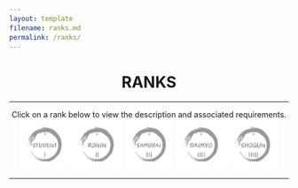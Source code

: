 ```yaml
---
layout: template
filename: ranks.md
permalink: /ranks/
---
```

<center> <h1> RANKS </h1> </center>
<hr>

<center>
Click on a rank below to view the description and associated requirements.
 
<img id="studentrank" onclick="clickstudent();" src="/OSINTStudentLogo2.svg" width="90" height="90" onmouseover="hoverstudentrank();" onmouseout="unhoverstudentrank();"  alt="Student"/> 

<img id="roninrank" onclick="clickronin();"   src="/OSINTRONINLogo2.svg" width="90" height="90" onmouseover="hoverroninrank();" onmouseout="unhoverroninrank();" alt="Ronin"/>

<img id="samurairank" onclick="clicksamurai();" src="/OSINTSamuraiLogo2.svg" width="90" height="90" onmouseover="hoversamurairank();" onmouseout="unhoversamurairank();" alt="Samurai"/>

<img id="daimyorank" onclick="clickdaimyo();" src="/OSINTDaimyoLogo2.svg" width="90" height="90" onmouseover="hoverdaimyorank();" onmouseout="unhoverdaimyorank();" alt="Daimyo"/>

<img id="shogunrank" onclick="clickshogun();" src="/OSINTShogunLogo2.svg" width="90" height="90" onmouseover="hovershogunrank();" onmouseout="unhovershogunrank();" alt="Shogun"/>
</center>
<hr>

<div id="chosenrank"> </div>

<script>
 
 var count = 0;
 
function hoverstudentrank() 
{
  document.getElementById("studentrank").src = "/OSINTStudentLogo.svg";
}

function unhoverstudentrank() 
{
   if (count!=1) 
   {
    document.getElementById("studentrank").src = "/OSINTStudentLogo2.svg";
   } 
}

function hoverroninrank() 
{
  document.getElementById("roninrank").src = "/OSINTRONINLogo.svg";
}

function unhoverroninrank() 
{
   if (count!=2) 
   {
    document.getElementById("roninrank").src = "/OSINTRONINLogo2.svg";
   } 
}

function hoversamurairank() 
{
  document.getElementById("samurairank").src = "/OSINTSamuraiLogo.svg";
}

function unhoversamurairank() 
{
   if (count!=3) 
   {
    document.getElementById("samurairank").src = "/OSINTSamuraiLogo2.svg";
   } 
}

function hoverdaimyorank() 
{
  document.getElementById("daimyorank").src = "/OSINTDaimyoLogo.svg";
}

function unhoverdaimyorank() 
{
   if (count!=4) 
   {
    document.getElementById("daimyorank").src = "/OSINTDaimyoLogo2.svg";
   } 
}

function hovershogunrank() 
{
  document.getElementById("shogunrank").src = "/OSINTShogunLogo.svg";
}

function unhovershogunrank() 
{
   if (count!=5) 
   {
    document.getElementById("shogunrank").src = "/OSINTShogunLogo2.svg";
   } 
}

function clickstudent()
 {
  count = 1;
 
  document.getElementById("chosenrank").innerHTML =`<h3>Rank Description</h3>Student is the first rank on your journey to becoming a better OSINT practitioner. Users in this level should be somewhat familiar with OSINT terms and methodology, if not, they are highly recommended to do research either on their own or via the Resources link to the left. At this level, users are being introduced to the different categories of challenges that are designed to strengthen their OSINT skills, particularly writing, verbal communication, and investigation. There is no minimum amount of time required before obtaining this rank.<br><br>

In order to obtain this rank, you must submit a rank up <a href="https://www.osintdojo.com/rankuprequest/">request</a> to the OSINT Dojo with proof that you have completed all of the Rank Requirements listed below. You may use any previously completed work to meet the challenge requirements for this rank. <br> <br>

<h3>Rank Requirements</h3>
<b>1:</b> Participate in an OSINT CTF<br>
<b>2:</b> Attempt 2 OSINT challenges or quizzes of any kind<br>
<b>3:</b> Create and share a 2-minute video showcasing the steps you took to solve a previous OSINT challenge<br>
<b>4:</b> Write and publish an article, tweet, or blog post of at least 250 words showcasing steps you took to solve a previous OSINT challenge<br>
<b>5:</b> Introduce yourself to the OSINT community and let others know you are ready to learn by including the hashtag #OSINTDOJO`

  document.getElementById("studentrank").src = "/OSINTStudentLogo.svg";
  document.getElementById("roninrank").src = "/OSINTRONINLogo2.svg";
  document.getElementById("samurairank").src = "/OSINTSamuraiLogo2.svg";
  document.getElementById("daimyorank").src = "/OSINTDaimyoLogo2.svg";
  document.getElementById("shogunrank").src = "/OSINTShogunLogo2.svg";  
 }
 
 function clickronin()
 {
 
   count = 2;
   document.getElementById("chosenrank").innerHTML =`<h3>Rank Description</h3>Ronin is the second level within the OSINT Dojo. Those performing at the Ronin rank should be familiar with basic OSINT techniques and terms, and should be comfortable with searching for solutions to anything that they do not immediately understand. Users in this level will see their challenges increase in difficulty and they will be expected to perform at a slightly higher level than they did in the Student rank. Similar to the Student rank, challenges in the Ronin level heavily revolve around performing simple OSINT challenges and then using that experience to provide video or written products. Users must spend a minimum of 1 month in the Student level before applying for the Ronin rank.<br><br>

In order to obtain this rank, you must you must submit a rank up <a href="https://www.osintdojo.com/rankuprequest/">request</a> to the OSINT Dojo with proof that you have completed all of the Rank Requirements listed below. You may only use work completed while holding the Student level to meet the challenge requirements for this rank.<br> <br>

<h3>Rank Requirements</h3>
<b>1:</b> Rank in the top 75% of competitors or teams in an OSINT CTF<br>
<b>2:</b> Attempt 1 non-Geolocation-Based OSINT Challenge<br>
<b>3:</b> Create a 4-minute video showcasing any OSINT topic<br>
<b>4:</b> Write and publish an article, tweet, or blog post of at least 250 words showcasing steps you took to solve a previous OSINT challenge<br>
<b>5:</b> Find a new or recent OSINT article, technique, code repository, etc and share it with the OSINT Dojo community so we can add it to our resources list`

  document.getElementById("studentrank").src = "/OSINTStudentLogo2.svg";
  document.getElementById("roninrank").src = "/OSINTRONINLogo.svg";
  document.getElementById("samurairank").src = "/OSINTSamuraiLogo2.svg";
  document.getElementById("daimyorank").src = "/OSINTDaimyoLogo2.svg";
  document.getElementById("shogunrank").src = "/OSINTShogunLogo2.svg";
 }
 
 function clicksamurai()
 {
 
  count = 3;
   
  document.getElementById("chosenrank").innerHTML =`<h3>Rank Description</h3>The third rank in the OSINT Dojo is Samurai. Users at this level should be familiar with many OSINT techniques, methodologies, and platforms, and may even already have a specialization in one or more areas. Those that reach this level will continue to hone their OSINT skills introduced in the Student and Ronin stages, while simultaneously reducing their reliance on OSINT challenges as prompts for video or writing challenges. Users are also expected to judge or provide some other form of volunteer assistance for an OSINT CTF to gain experience and learn how others perform the same OSINT tasks, though often using different techniques and methodologies. Users must spend a minimum of 2 months in the Ronin level before applying for the Samurai rank.<br><br>

In order to obtain this rank, you must send a rank up <a href="https://www.osintdojo.com/rankuprequest/">request</a> to the OSINT Dojo with proof that you have completed all of the Rank Requirements listed below. You may only use work completed while holding the Ronin level to meet the challenge requirements for this rank.<br> <br>

<h3>Rank Requirements</h3>
<b>1:</b> Rank in the top 50% of competitors or teams in an OSINT CTF<br>
<b>2:</b> Be the first to successfully answer one OSINT challenge of any type<br>
<b>3:</b> Create a 4-minute video showcasing an OSINT technique or demonstration unrelated to an OSINT challenge<br>
<b>4:</b> Write and publish an article, tweet, or blog post of at least 500 words showcasing steps you took to solve a previous OSINT challenge<br>
<b>5:</b> Judge, or otherwise work as staff for an OSINT CTF`

  document.getElementById("studentrank").src = "/OSINTStudentLogo2.svg";
  document.getElementById("roninrank").src = "/OSINTRONINLogo2.svg";
  document.getElementById("samurairank").src = "/OSINTSamuraiLogo.svg";
  document.getElementById("daimyorank").src = "/OSINTDaimyoLogo2.svg";
  document.getElementById("shogunrank").src = "/OSINTShogunLogo2.svg";
 }
 
 function clickdaimyo()
 {
 
  count = 4;
  document.getElementById("chosenrank").innerHTML =`<h3>Rank Description</h3>Daimyo is the fourth rank in the OSINT Dojo, and the first of the two senior ranks. Users at this level should no longer rely on simple OSINT challenges as a prompt for video or writing challenges, and instead should be looking to share their expertise with others. As part of this requirement, those applying for the Daimyo level are also required to provide some form of mentorship to another OSINT Dojo member at a rank below their own. A Daimyo also should have obtained enough experience to be able to provide commentary, answer questions, or otherwise hold a conversation regarding OSINT in a podcast, webcast, or similar setting. Users must spend a minimum of 4 months in the Samurai level before applying for the Daimyo rank.<br><br>

In order to obtain this rank, you must send a rank up <a href="https://www.osintdojo.com/rankuprequest/">request</a> to the OSINT Dojo with proof that you have completed all of the Rank Requirements listed below. You may only use work completed while holding the Samurai level to meet the challenge requirements for this rank.<br> <br>

<h3>Rank Requirements</h3>
<b>1:</b> Rank in the top 25% of competitors or teams in an OSINT CTF<br>
<b>2:</b> Be the first to successful answer a non-geolocation OSINT challenge<br>
<b>3:</b> Speak as a guest regarding OSINT on a podcast, webcast, or similar<br>
<b>4:</b> Write and publish one OSINT related article, not related to an OSINT challenge that contains at least 500 words<br>
<b>5:</b> Provide mentorship to another OSINT Dojo member of a lower rank`

  document.getElementById("studentrank").src = "/OSINTStudentLogo2.svg";
  document.getElementById("roninrank").src = "/OSINTRONINLogo2.svg";
  document.getElementById("samurairank").src = "/OSINTSamuraiLogo2.svg";
  document.getElementById("daimyorank").src = "/OSINTDaimyoLogo.svg";
  document.getElementById("shogunrank").src = "/OSINTShogunLogo2.svg";
 }
 
 function clickshogun()
 {
 
  count = 5;
  
document.getElementById("chosenrank").innerHTML =`<h3>Rank Description</h3>Shogun is the most senior rank in the traditional path of the OSINT Dojo. Users obtaining this level will have likely already made a significant impact on the OSINT community. At the Shogun level, users are expected to continue to hone their skills by attempting more difficult challenges and placing higher up in the list of competitors in OSINT CTFs. Those achieving the Shogun level should also have a strong enough technical understanding of several OSINT techniques or methodologies to be able to give a related talk at a virtual or in-person conference as well as create or contribute to an OSINT project at a technical level. Users must spend a minimum of 6 months in the Daimyo level before applying for the Shogun rank.<br><br>

In order to obtain this rank, you must send a rank up <a href="https://www.osintdojo.com/rankuprequest/">request</a> to the OSINT Dojo with proof that you have completed all of the Rank Requirements listed below. You may only use work completed while holding the Daimyo level to meet the challenge requirements for this rank.<br> <br>

<h3>Rank Requirements</h3>
<b>1:</b> Rank in the top 10% of competitors or teams in an OSINT CTF<br>
<b>2:</b> Complete one of Sector35's OSINT quizzes<br>
<b>3:</b> Give an OSINT related presentation at a virtual or in person conference<br>
<b>4:</b> Write and publish one OSINT related article, not related to an OSINT challenge that contains at least 1000 words<br>
<b>5:</b> Create a new, or contribute to an existing, OSINT tool, project, or code repository`

  document.getElementById("studentrank").src = "/OSINTStudentLogo2.svg";
  document.getElementById("roninrank").src = "/OSINTRONINLogo2.svg";
  document.getElementById("samurairank").src = "/OSINTSamuraiLogo2.svg";
  document.getElementById("daimyorank").src = "/OSINTDaimyoLogo2.svg";
  document.getElementById("shogunrank").src = "/OSINTShogunLogo.svg";
 }
            
</script>

